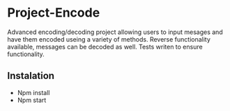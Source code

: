 # Project-Encode
Advanced encoding/decoding project allowing users to input mesages and have them encoded useing a variety of methods.
Reverse functionality available, messages can be decoded as well.
Tests writen to ensure functionality.

## Instalation
* Npm install
* Npm start
